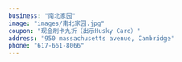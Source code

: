 ```yaml
---
business: "南北家园"
image: "images/南北家园.jpg"
coupon: "现金刷卡九折（出示Husky Card）"
address: "950 massachusetts avenue, Cambridge"
phone: "617-661-8066"
---
```

